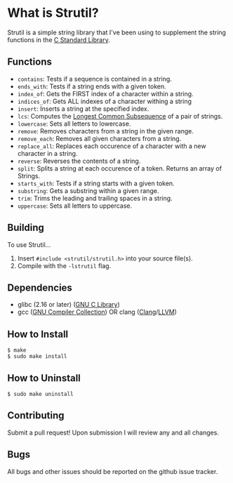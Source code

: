 # What is Strutil?
Strutil is a simple string library that I've been using to supplement the string functions in the [C Standard Library][C Standard Library].

## Functions
- `contains`: Tests if a sequence is contained in a string.
- `ends_with`: Tests if a string ends with a given token.
- `index_of`: Gets the FIRST index of a character within a string.
- `indices_of`: Gets ALL indexes of a character withing a string
- `insert`: Inserts a string at the specified index.
- `lcs`: Computes the [Longest Common Subsequence][lcs] of a pair of strings.
- `lowercase`: Sets all letters to lowercase.
- `remove`: Removes characters from a string in the given range.
- `remove_each`: Removes all given characters from a string.
- `replace_all`: Replaces each occurence of a character with a new character in a string.
- `reverse`: Reverses the contents of a string.
- `split`: Splits a string at each occurence of a token. Returns an array of Strings.
- `starts_with`: Tests if a string starts with a given token.
- `substring`: Gets a substring within a given range.
- `trim`: Trims the leading and trailing spaces in a string.
- `uppercase`: Sets all letters to uppercase.

## Building
To use Strutil...<br>
1. Insert `#include <strutil/strutil.h>` into your source file(s).<br>
2. Compile with the `-lstrutil` flag.<br>

## Dependencies
- glibc (2.16 or later) ([GNU C Library][Glibc])
- gcc ([GNU Compiler Collection][GCC]) OR clang ([Clang][Clang]/[LLVM][LLVM])

## How to Install
```
$ make
$ sudo make install
```

## How to Uninstall
```
$ sudo make uninstall
```

## Contributing
Submit a pull request! Upon submission I will review any and all changes.

## Bugs
All bugs and other issues should be reported on the github issue tracker.


[C Standard Library]: http://en.wikipedia.org/wiki/C_standard_library
[Glibc]: http://en.wikipedia.org/wiki/GNU_C_Library
[GCC]: http://en.wikipedia.org/wiki/GNU_Compiler_Collection
[Clang]: http://en.wikipedia.org/wiki/Clang
[LLVM]: http://en.wikipedia.org/wiki/LLVM
[Gmake]: http://www.gnu.org/software/make/

[lcs]: https://en.wikipedia.org/wiki/Longest_common_subsequence_problem
